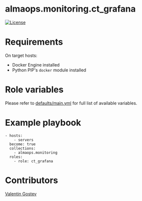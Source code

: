 # almaops.monitoring.ct_grafana
[![License](https://img.shields.io/badge/license-MIT%20License-brightgreen.svg)](https://opensource.org/licenses/MIT)

# Requirements
On target hosts:
- Docker Engine installed
- Python PIP's `docker` module installed

# Role variables
Please refer to [defaults/main.yml](./defaults/main.yml) for full list of available variables. 

# Example playbook
```
- hosts:
    - servers
  become: true
  collections:
    - almaops.monitoring
  roles:
    - role: ct_grafana   
```

# Contributors
[Valentin Gostev](https://github.com/ussrlongbow)
